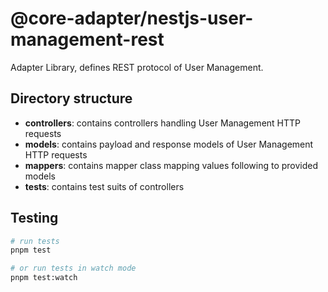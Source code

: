 # @core-adapter/nestjs-user-management-rest

Adapter Library, defines REST protocol of User Management.

## Directory structure

- **controllers**: contains controllers handling User Management HTTP requests
- **models**: contains payload and response models of User Management HTTP requests
- **mappers**: contains mapper class mapping values following to provided models
- **tests**: contains test suits of controllers

## Testing

```bash
# run tests
pnpm test

# or run tests in watch mode
pnpm test:watch
```
